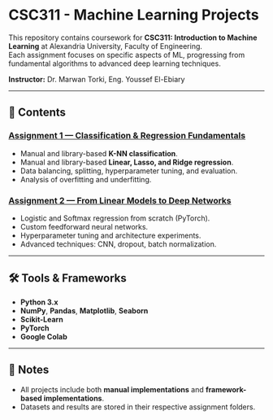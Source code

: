 # CSC311 - Machine Learning Projects

This repository contains coursework for **CSC311: Introduction to Machine Learning** at Alexandria University, Faculty of Engineering.  
Each assignment focuses on specific aspects of ML, progressing from fundamental algorithms to advanced deep learning techniques.

**Instructor:** Dr. Marwan Torki, Eng. Youssef El-Ebiary 

---

## 📂 Contents

### [Assignment 1 — Classification & Regression Fundamentals](./assignment_1/README.md)
- Manual and library-based **K-NN classification**.
- Manual and library-based **Linear, Lasso, and Ridge regression**.
- Data balancing, splitting, hyperparameter tuning, and evaluation.
- Analysis of overfitting and underfitting.

### [Assignment 2 — From Linear Models to Deep Networks](./assignment_2/README.md)
- Logistic and Softmax regression from scratch (PyTorch).
- Custom feedforward neural networks.
- Hyperparameter tuning and architecture experiments.
- Advanced techniques: CNN, dropout, batch normalization.

---

## 🛠 Tools & Frameworks
- **Python 3.x**
- **NumPy**, **Pandas**, **Matplotlib**, **Seaborn**
- **Scikit-Learn**
- **PyTorch**
- **Google Colab**

---

## 📌 Notes
- All projects include both **manual implementations** and **framework-based implementations**.
- Datasets and results are stored in their respective assignment folders.
